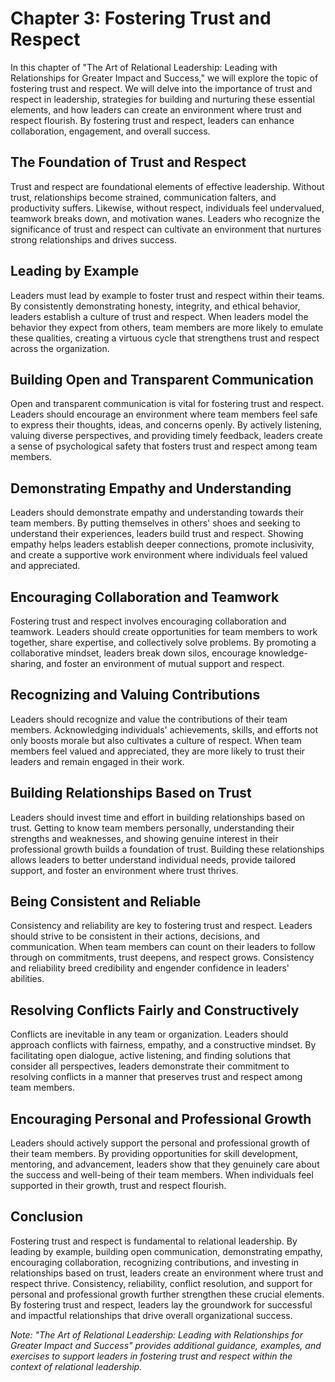 Chapter 3: Fostering Trust and Respect
======================================

In this chapter of "The Art of Relational Leadership: Leading with Relationships for Greater Impact and Success," we will explore the topic of fostering trust and respect. We will delve into the importance of trust and respect in leadership, strategies for building and nurturing these essential elements, and how leaders can create an environment where trust and respect flourish. By fostering trust and respect, leaders can enhance collaboration, engagement, and overall success.

The Foundation of Trust and Respect
-----------------------------------

Trust and respect are foundational elements of effective leadership. Without trust, relationships become strained, communication falters, and productivity suffers. Likewise, without respect, individuals feel undervalued, teamwork breaks down, and motivation wanes. Leaders who recognize the significance of trust and respect can cultivate an environment that nurtures strong relationships and drives success.

Leading by Example
------------------

Leaders must lead by example to foster trust and respect within their teams. By consistently demonstrating honesty, integrity, and ethical behavior, leaders establish a culture of trust and respect. When leaders model the behavior they expect from others, team members are more likely to emulate these qualities, creating a virtuous cycle that strengthens trust and respect across the organization.

Building Open and Transparent Communication
-------------------------------------------

Open and transparent communication is vital for fostering trust and respect. Leaders should encourage an environment where team members feel safe to express their thoughts, ideas, and concerns openly. By actively listening, valuing diverse perspectives, and providing timely feedback, leaders create a sense of psychological safety that fosters trust and respect among team members.

Demonstrating Empathy and Understanding
---------------------------------------

Leaders should demonstrate empathy and understanding towards their team members. By putting themselves in others' shoes and seeking to understand their experiences, leaders build trust and respect. Showing empathy helps leaders establish deeper connections, promote inclusivity, and create a supportive work environment where individuals feel valued and appreciated.

Encouraging Collaboration and Teamwork
--------------------------------------

Fostering trust and respect involves encouraging collaboration and teamwork. Leaders should create opportunities for team members to work together, share expertise, and collectively solve problems. By promoting a collaborative mindset, leaders break down silos, encourage knowledge-sharing, and foster an environment of mutual support and respect.

Recognizing and Valuing Contributions
-------------------------------------

Leaders should recognize and value the contributions of their team members. Acknowledging individuals' achievements, skills, and efforts not only boosts morale but also cultivates a culture of respect. When team members feel valued and appreciated, they are more likely to trust their leaders and remain engaged in their work.

Building Relationships Based on Trust
-------------------------------------

Leaders should invest time and effort in building relationships based on trust. Getting to know team members personally, understanding their strengths and weaknesses, and showing genuine interest in their professional growth builds a foundation of trust. Building these relationships allows leaders to better understand individual needs, provide tailored support, and foster an environment where trust thrives.

Being Consistent and Reliable
-----------------------------

Consistency and reliability are key to fostering trust and respect. Leaders should strive to be consistent in their actions, decisions, and communication. When team members can count on their leaders to follow through on commitments, trust deepens, and respect grows. Consistency and reliability breed credibility and engender confidence in leaders' abilities.

Resolving Conflicts Fairly and Constructively
---------------------------------------------

Conflicts are inevitable in any team or organization. Leaders should approach conflicts with fairness, empathy, and a constructive mindset. By facilitating open dialogue, active listening, and finding solutions that consider all perspectives, leaders demonstrate their commitment to resolving conflicts in a manner that preserves trust and respect among team members.

Encouraging Personal and Professional Growth
--------------------------------------------

Leaders should actively support the personal and professional growth of their team members. By providing opportunities for skill development, mentoring, and advancement, leaders show that they genuinely care about the success and well-being of their team members. When individuals feel supported in their growth, trust and respect flourish.

Conclusion
----------

Fostering trust and respect is fundamental to relational leadership. By leading by example, building open communication, demonstrating empathy, encouraging collaboration, recognizing contributions, and investing in relationships based on trust, leaders create an environment where trust and respect thrive. Consistency, reliability, conflict resolution, and support for personal and professional growth further strengthen these crucial elements. By fostering trust and respect, leaders lay the groundwork for successful and impactful relationships that drive overall organizational success.

*Note: "The Art of Relational Leadership: Leading with Relationships for Greater Impact and Success" provides additional guidance, examples, and exercises to support leaders in fostering trust and respect within the context of relational leadership.*
